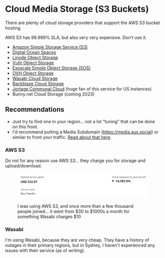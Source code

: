 # Cloud Media Storage (S3 Buckets)

There are plenty of cloud storage providers that support the AWS S3 bucket hosting.&#x20;

AWS S3 has 99.999% SLA, but also very very expensive. Don’t use it.

* [Amazon Simple Storage Service (S3)](https://aws.amazon.com/s3/)
* [Digital Ocean Spaces](https://www.digitalocean.com/products/spaces)
* [Linode Object Storage](https://www.linode.com/products/object-storage/)
* [Vultr Object Storage](https://www.vultr.com/products/object-storage/)
* [Exoscale Simple Object Storage (SOS)](https://www.exoscale.com/object-storage/)
* [OVH Object Storage](https://www.ovhcloud.com/en-au/public-cloud/object-storage/)
* [Wasabi Cloud Storage](https://wasabi.com/s3-compatible-cloud-storage/)&#x20;
* [Backblaze Cloud Storage](https://www.backblaze.com/b2/cloud-storage.html)
* [Jortage Communal Cloud](https://jortage.com/) (huge fan of this service for US instances)
* Bunny.net Cloud Storage (coming 2023)

## Recommendations

* Just try to find one in your region… not a lot “tuning” that can be done on this front.
* I'd recommend putting a Media Subdomain (https://media.aus.social) or similar to front your traffic. [Read about that here](cloud-media-storage-s3-buckets/media-subdomain.md).

### AWS S3

Do not for any reason use AWS S3... they charge you for storage and upload/download.

<figure><img src="../.gitbook/assets/image (10).png" alt=""><figcaption><p>I was using AWS S3, and once more than a few thousand people joined... it went from $30 to $1000s a month for something Wasabi charges $10</p></figcaption></figure>

### Wasabi

I'm using Wasabi, because they are very cheap. They have a history of outages in their primary regions, but in Sydney, I haven't experienced any issues with their service (as of writing).

